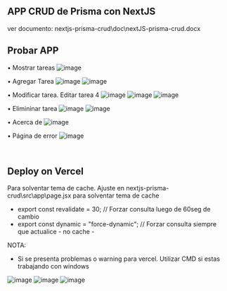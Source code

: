 ## APP CRUD de Prisma con NextJS

ver documento: nextjs-prisma-crud\doc\nextJS-prisma-crud.docx

## Probar APP

•	Mostrar tareas
 ![image](https://github.com/wlopera/nextjs-prisma-crud/assets/7141537/7cd0c489-b47d-43e4-a822-e02922001fac)

•	Agregar Tarea 
![image](https://github.com/wlopera/nextjs-prisma-crud/assets/7141537/606677f4-aff5-4889-9ddc-7cdf7e9599f5)
![image](https://github.com/wlopera/nextjs-prisma-crud/assets/7141537/507d7565-788f-4de1-97b0-4ac4da65ac66)

 
 •	Modificar tarea. Editar tarea 4
![image](https://github.com/wlopera/nextjs-prisma-crud/assets/7141537/aa1a0811-0a40-471f-af5e-695df90bdd7c)
![image](https://github.com/wlopera/nextjs-prisma-crud/assets/7141537/963f285b-b167-4933-9a62-09dc24306aa3)
![image](https://github.com/wlopera/nextjs-prisma-crud/assets/7141537/37fcbf33-8aa1-4f73-8ed4-3c9e4dc552be)

•	Elimininar tarea
 ![image](https://github.com/wlopera/nextjs-prisma-crud/assets/7141537/c110fe34-a288-4718-9012-1e8638c918bc)
![image](https://github.com/wlopera/nextjs-prisma-crud/assets/7141537/a2ccedf2-cf82-4b45-b6ab-7daa4156b7b4)

 •	Acerca de 
 ![image](https://github.com/wlopera/nextjs-prisma-crud/assets/7141537/9003f611-be8d-4396-9845-74d410365eb6)

•	Página de error
 ![image](https://github.com/wlopera/nextjs-prisma-crud/assets/7141537/f29b80ee-78e1-473f-8476-62906d53a14f)

 
## Deploy on Vercel

Para solventar tema de cache.
Ajuste en nextjs-prisma-crud\src\app\page.jsx para solventar tema de cache

   * export const revalidate = 30; // Forzar consulta luego de 60seg de cambio
   * export const dynamic = "force-dynamic"; // Forzar consulta siempre que actualice - no cache - 

NOTA:
 * Si se presenta problemas o warning para vercel. Utilizar CMD si estas trabajando con windows

![image](https://github.com/wlopera/nextjs-prisma-crud/assets/7141537/3d2bf070-fcf7-4f24-ad6b-69749dce1ee9)
![image](https://github.com/wlopera/nextjs-prisma-crud/assets/7141537/27313951-195c-4d0c-b9d1-1afaf5efc75e)
![image](https://github.com/wlopera/nextjs-prisma-crud/assets/7141537/9c791fdf-6964-4635-8efe-bf8a0e248dc8)


